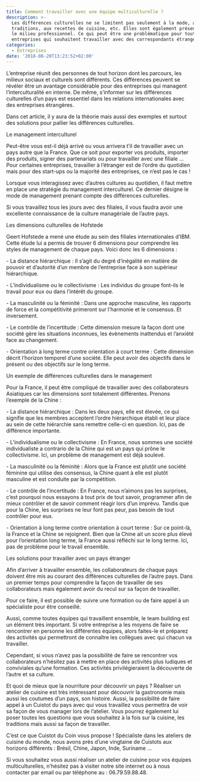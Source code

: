```yaml
---
title: Comment travailler avec une équipe multiculturelle ?
description: >-
  Les différences culturelles ne se limitent pas seulement à la mode, aux
  traditions, aux recettes de cuisine, etc. Elles sont également présentes dans
  le milieu professionnel. Ce qui peut être une problématique pour toutes
  entreprises qui souhaitent travailler avec des correspondants étrangers.
categories:
  - Entreprises
date: '2018-08-20T13:23:52+02:00'
---
```

L’entreprise réunit des personnes de tout horizon dont les parcours, les milieux sociaux et culturels sont différents. Ces différences peuvent se révéler être un avantage considérable pour des entreprises qui managent l’interculturalité en interne. De même, s’informer sur les différences culturelles d’un pays est essentiel dans les relations internationales avec des entreprises étrangères.

Dans cet article, il y aura de la théorie mais aussi des exemples et surtout des solutions pour pallier les différences culturelles.



Le management interculturel

Peut-être vous est-il déjà arrivé ou vous arrivera t’il de travailler avec un pays autre que la France. Que ce soit pour exporter vos produits, importer des produits, signer des partenariats ou pour travailler avec une filiale … Pour certaines entreprises, travailler à l’étranger est de l’ordre du quotidien mais pour des start-ups ou la majorité des entreprises, ce n’est pas le cas !  

Lorsque vous interagissez avec d’autres cultures au quotidien, il faut mettre en place une stratégie du management interculturel. Ce dernier désigne le mode de management prenant compte des différences culturelles.

Si vous travaillez tous les jours avec des filiales, il vous faudra avoir une excellente connaissance de la culture managériale de l’autre pays.



Les dimensions culturelles de Hofstede

Geert Hofstede a mené une étude au sein des filiales internationales d’IBM. Cette étude lui a permis de trouver 6 dimensions pour comprendre les styles de management de chaque pays. Voici donc les 6 dimensions :

\- La distance hiérarchique : Il s’agit du degré d’inégalité en matière de pouvoir et d’autorité d’un membre de l’entreprise face à son supérieur hiérarchique.

\- L’individualisme ou le collectivisme : Les individus du groupe font-ils le travail pour eux ou dans l’intérêt du groupe.

\- La masculinité ou la féminité : Dans une approche masculine, les rapports de force et la compétitivité primeront sur l’harmonie et le consensus. Et inversement. 

\- Le contrôle de l’incertitude : Cette dimension mesure la façon dont une société gère les situations inconnues, les évènements inattendus et l’anxiété face au changement.

\- Orientation à long terme contre orientation à court terme : Cette dimension décrit l’horizon temporel d’une société. Elle peut avoir des objectifs dans le présent ou des objectifs sur le long terme.



Un exemple de différences culturelles dans le management

Pour la France, il peut être compliqué de travailler avec des collaborateurs Asiatiques car les dimensions sont totalement différentes. Prenons l’exemple de la Chine : 

\-	La distance hiérarchique : Dans les deux pays, elle est élevée, ce qui signifie que les membres acceptent l’ordre hiérarchique établi et leur place au sein de cette hiérarchie sans remettre celle-ci en question. Ici, pas de différence importante. 



\-	L’individualisme ou le collectivisme : En France, nous sommes une société individualiste a contrario de la Chine qui est un pays qui prône le collectivisme. Ici, un problème de management est déjà soulevé. 



\-	La masculinité ou la féminité : Alors que la France est plutôt une société féminine qui utilise des consensus, la Chine quant à elle est plutôt masculine et est conduite par la compétition.



\-	Le contrôle de l’incertitude : En France, nous n’aimons pas les surprises, c’est pourquoi nous essayons à tout prix de tout savoir, programmer afin de mieux contrôler et de savoir comment réagir lors d’un imprévu. Tandis que pour la Chine, les surprises ne leur font pas peur, pas besoin de tout contrôler pour eux.



\-	 Orientation à long terme contre orientation à court terme : Sur ce point-là, la France et la Chine se rejoignent. Bien que la Chine ait un score plus élevé pour l’orientation long terme, la France aussi réfléchi sur le long terme. Ici, pas de problème pour le travail ensemble.



Les solutions pour travailler avec un pays étranger



Afin d’arriver à travailler ensemble, les collaborateurs de chaque pays doivent être mis au courant des différences culturelles de l’autre pays. Dans un premier temps pour comprendre la façon de travailler de ses collaborateurs mais également avoir du recul sur sa façon de travailler. 

Pour ce faire, il est possible de suivre une formation ou de faire appel à un spécialiste pour être conseillé. 

Aussi, comme toutes équipes qui travaillent ensemble, le team building est un élément très important. Si votre entreprise a les moyens de faire se rencontrer en personne les différentes équipes, alors faites-le et préparez des activités qui permettront de connaître les collègues avec qui chacun va travailler.

Cependant, si vous n’avez pas la possibilité de faire se rencontrer vos collaborateurs n’hésitez pas à mettre en place des activités plus ludiques et conviviales qu’une formation. Ces activités privilégieraient la découverte de l’autre et sa culture. 

Et quoi de mieux que la nourriture pour découvrir un pays ? Réaliser un atelier de cuisine est très intéressant pour découvrir la gastronomie mais aussi les coutumes d’un pays, son histoire. Aussi, la possibilité de faire appel à un Cuistot du pays avec qui vous travaillez vous permettra de voir sa façon de vous manager lors de l’atelier. Vous pourrez également lui poser toutes les questions que vous souhaitez à la fois sur la cuisine, les traditions mais aussi sa façon de travailler.

C’est ce que Cuistot du Coin vous propose ! Spécialiste dans les ateliers de cuisine du monde, nous avons près d’une vingtaine de Cuistots aux horizons différents : Brésil, Chine, Japon, Inde, Suriname …

Si vous souhaitez vous aussi réaliser un atelier de cuisine pour vos équipes multiculturelles, n’hésitez pas à visiter notre site internet ou à nous contacter par email ou par téléphone au :  06.79.59.88.48.
